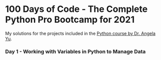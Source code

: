# 100 Days of Code - The Complete Python Pro Bootcamp for 2021

My solutions for the projects included in the [Python course by Dr. Angela Yu](https://www.udemy.com/course/100-days-of-code/).

### Day 1 - Working with Variables in Python to Manage Data
